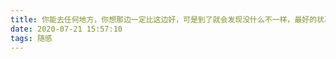 ```yaml
---
title: 你能去任何地方，你想那边一定比这边好，可是到了就会发现没什么不一样，最好的状况就是你站在这里，你不去才能解决好这的问题。 --《大象席地而坐》
date: 2020-07-21 15:57:10
tags: 随感
---
```


